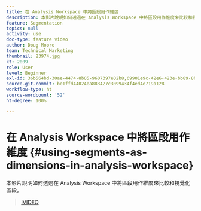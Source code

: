 ```yaml
---
title: 在 Analysis Workspace 中將區段用作維度
description: 本影片說明如何透過在 Analysis Workspace 中將區段用作維度來比較和視覺化區段。
feature: Segmentation
topics: null
activity: use
doc-type: feature video
author: Doug Moore
team: Technical Marketing
thumbnail: 23974.jpg
kt: 2009
role: User
level: Beginner
exl-id: 36b564bd-30ae-4474-8b05-9607397e02b8,69901e9c-42e6-423e-bb89-8b8b0763bac7
source-git-commit: be1ffd44024ea883427c3099434f4ed4e719a128
workflow-type: ht
source-wordcount: '52'
ht-degree: 100%

---
```


# 在 Analysis Workspace 中將區段用作維度 {#using-segments-as-dimensions-in-analysis-workspace}

本影片說明如何透過在 Analysis Workspace 中將區段用作維度來比較和視覺化區段。

>[!VIDEO](https://video.tv.adobe.com/v/23974/?quality=12)
